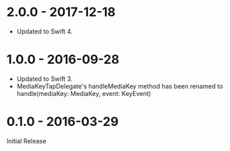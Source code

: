 # 2.0.0 - 2017-12-18
- Updated to Swift 4.

# 1.0.0 - 2016-09-28
- Updated to Swift 3.
- MediaKeyTapDelegate's handleMediaKey method has been renamed to handle(mediaKey: MediaKey, event: KeyEvent)

# 0.1.0 - 2016-03-29
Initial Release
